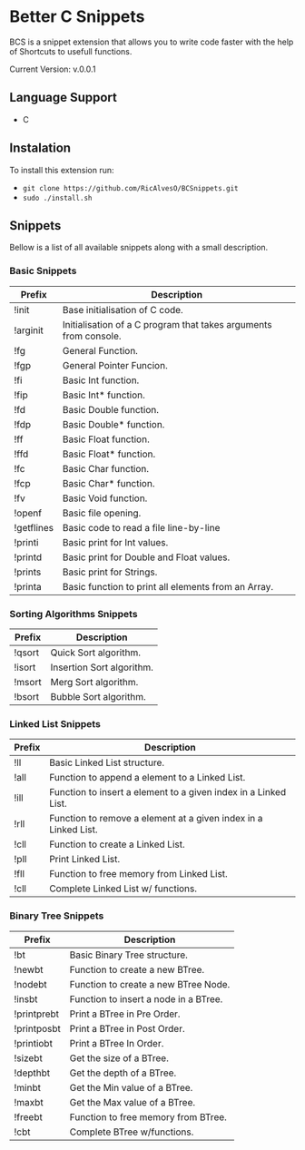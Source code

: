 # Better C Snippets

BCS is a snippet extension that allows you to write code faster with the help of Shortcuts to usefull functions.

Current Version: v.0.0.1

## Language Support

- C

## Instalation

To install this extension run:

- `git clone https://github.com/RicAlvesO/BCSnippets.git` 
- `sudo ./install.sh`

## Snippets

Bellow is a list of all available snippets along with a small description.

### Basic Snippets

|Prefix|Description|
|------|-----------|
|!init|Base initialisation of C code.|
|!arginit|Initialisation of a C program that takes arguments from console.|
|!fg|General Function.|
|!fgp|General Pointer Funcion.|
|!fi|Basic Int function.|
|!fip|Basic Int* function.|
|!fd|Basic Double function.|
|!fdp|Basic Double* function.|
|!ff|Basic Float function.|
|!ffd|Basic Float* function.|
|!fc|Basic Char function.|
|!fcp|Basic Char* function.|
|!fv|Basic Void function.|
|!openf|Basic file opening.|
|!getflines|Basic code to read a file line-by-line|
|!printi|Basic print for Int values.|
|!printd|Basic print for Double and Float values.|
|!prints|Basic print for Strings.|
|!printa|Basic function to print all elements from an Array.|

### Sorting Algorithms Snippets

|Prefix|Description|
|------|-----------|
|!qsort|Quick Sort algorithm.|
|!isort|Insertion Sort algorithm.|
|!msort|Merg Sort algorithm.|
|!bsort|Bubble Sort algorithm.|

### Linked List Snippets

|Prefix|Description|
|------|-----------|
|!ll|Basic Linked List structure.|
|!all|Function to append a element to a Linked List.|
|!ill|Function to insert a element to a given index in a Linked List.|
|!rll|Function to remove a element at a given index in a Linked List.|
|!cll|Function to create a Linked List.|
|!pll|Print Linked List.|
|!fll|Function to free memory from Linked List.|
|!cll|Complete Linked List w/ functions.|

### Binary Tree Snippets

|Prefix|Description|
|------|-----------|
|!bt|Basic Binary Tree structure.|
|!newbt|Function to create a new BTree.|
|!nodebt|Function to create a new BTree Node.|
|!insbt|Function to insert a node in a BTree.|
|!printprebt|Print a BTree in Pre Order.|
|!printposbt|Print a BTree in Post Order.|
|!printiobt|Print a BTree In Order.|
|!sizebt|Get the size of a BTree.|
|!depthbt|Get the depth of a BTree.|
|!minbt|Get the Min value of a BTree.|
|!maxbt|Get the Max value of a BTree.|
|!freebt|Function to free memory from BTree.|
|!cbt|Complete BTree w/functions.|